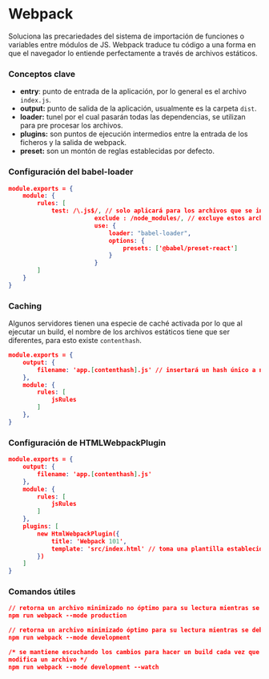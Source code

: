 # Webpack

Soluciona las precariedades del sistema de importación de funciones o variables entre módulos de JS.  Webpack traduce tu código a una forma en que el navegador lo entiende perfectamente a través de archivos estáticos.

### Conceptos clave

- **entry**: punto de entrada de la aplicación, por lo general es el archivo `index.js`.
- **output:** punto de salida de la aplicación, usualmente es la carpeta `dist`.
- **loader:** tunel por el cual pasarán todas las dependencias, se utilizan para pre procesar los archivos.
- **plugins:** son puntos de ejecución intermedios entre la entrada de los ficheros y la salida de webpack.
- **preset:** son un montón de reglas establecidas por defecto.

### Configuración del babel-loader

```json
module.exports = {
    module: {
        rules: [
            test: /\.js$/, // solo aplicará para los archivos que se indiquen aquí
						exclude : /node_modules/, // excluye estos archivos
						use: {
							loader: "babel-loader",
							options: {
								presets: ['@babel/preset-react']
							}
						}
        ]
    }
}
```

### Caching

Algunos servidores tienen una especie de caché activada por lo que al ejecutar un build, el nombre de los archivos estáticos tiene que ser diferentes, para esto existe `contenthash`.

```json
module.exports = {
    output: {
        filename: 'app.[contenthash].js' // insertará un hash único a nuestro archivo de salida
    },
    module: {
        rules: [
            jsRules
        ]
    },
}
```

### Configuración de HTMLWebpackPlugin

```json
module.exports = {
    output: {
        filename: 'app.[contenthash].js'
    },
    module: {
        rules: [
            jsRules
        ]
    },
    plugins: [
        new HtmlWebpackPlugin({
            title: 'Webpack 101',
            template: 'src/index.html' // toma una plantilla establecida por nosotros
        })
    ]
}
```

### Comandos útiles

```json
// retorna un archivo minimizado no óptimo para su lectura mientras se debuggea
npm run webpack --mode production

// retorna un archivo minimizado óptimo para su lectura mientras se debuggea
npm run webpack --mode development

/* se mantiene escuchando los cambios para hacer un build cada vez que se
modifica un archivo */
npm run webpack --mode development --watch
```
